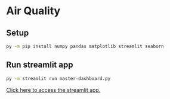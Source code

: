 # Air Quality
## Setup
~~~bash
py -m pip install numpy pandas matplotlib streamlit seaborn
~~~
## Run streamlit app 
~~~bash
py -m streamlit run master-dashboard.py
~~~
[Click here to access the streamlit app.](https://dashboardpy-tvefcueg9ktrrhpjvvhuyk.streamlit.app/)
